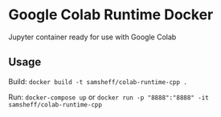 # Google Colab Runtime Docker
Jupyter container ready for use with Google Colab

## Usage

Build: `docker build -t samsheff/colab-runtime-cpp .`

Run: `docker-compose up` or `docker run -p "8888":"8888" -it samsheff/colab-runtime-cpp`
